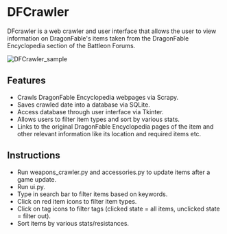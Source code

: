 # DFCrawler
DFcrawler is a web crawler and user interface that allows the user to view information on DragonFable's items taken from the DragonFable Encyclopedia section of the Battleon Forums.

![DFCrawler_sample](https://github.com/lattecatte/DFCrawler/assets/154484150/8110a541-269b-49f9-83dc-14c5d2376bde)

## Features
- Crawls DragonFable Encyclopedia webpages via Scrapy.
- Saves crawled date into a database via SQLite.
- Access database through user interface via Tkinter.
- Allows users to filter item types and sort by various stats.
- Links to the original DragonFable Encyclopedia pages of the item and other relevant information like its location and required items etc.

## Instructions
- Run weapons_crawler.py and accessories.py to update items after a game update.
- Run ui.py.
- Type in search bar to filter items based on keywords.
- Click on red item icons to filter item types.
- Click on tag icons to filter tags (clicked state = all items, unclicked state = filter out).
- Sort items by various stats/resistances.
